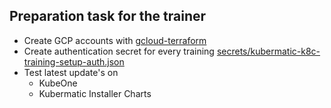 ## Preparation task for the trainer

- Create GCP accounts with [gcloud-terraform](../gcloud-terraform)
- Create authentication secret for every training [secrets/kubermatic-k8c-training-setup-auth.json](.secrets/kubermatic-k8c-training-setup-auth.json)
- Test latest update's on 
    - KubeOne
    - Kubermatic Installer Charts
 
